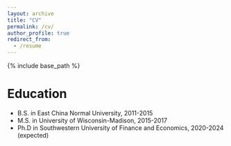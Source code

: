 ```yaml
---
layout: archive
title: "CV"
permalink: /cv/
author_profile: true
redirect_from:
  - /resume
---
```


{% include base_path %}

Education
======
* B.S. in East China Normal University, 2011-2015
* M.S. in University of Wisconsin-Madison, 2015-2017
* Ph.D in Southwestern University of Finance and Economics, 2020-2024 (expected)

